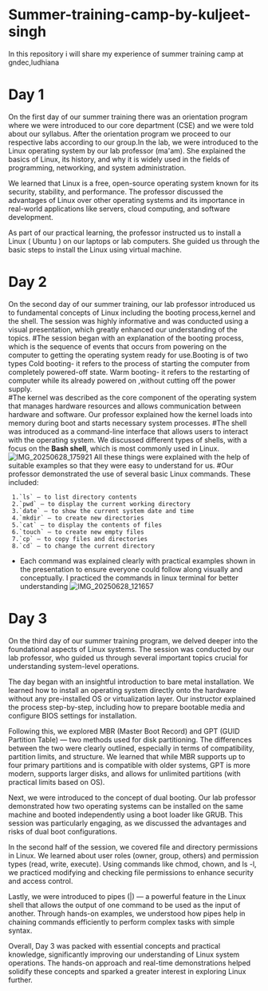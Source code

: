# Summer-training-camp-by-kuljeet-singh
In this repository i will share my experience of summer training camp at gndec,ludhiana
# Day 1
On the first day of our summer training there was an orientation program where we were introduced to our core department (CSE) and we were told about our syllabus.
After the orientation program we proceed to our respective labs according to our group.In the lab, we were introduced to the Linux operating system by our lab professor (ma'am). She explained the basics of Linux, its history, and why it is widely used in the fields of programming, networking, and system administration.

We learned that Linux is a free, open-source operating system known for its security, stability, and performance. The professor discussed the advantages of Linux over other operating systems and its importance in real-world applications like servers, cloud computing, and software development.

As part of our practical learning, the professor instructed us to install a Linux ( Ubuntu ) on our laptops or lab computers. She guided us through the basic steps to install the Linux using virtual machine.
# Day 2
On the second day of our summer training, our lab professor introduced us to fundamental concepts of Linux including the booting process,kernel and the shell. The session was highly informative and was conducted using a visual presentation, which greatly enhanced our understanding of the topics.
#The session began with an explanation of the booting process, which is the sequence of events that occurs from powering on the computer to getting the operating system ready for use.Booting is of two types 
Cold booting- it refers to the process of starting the computer from completely powered-off state.
Warm booting- it refers to the restarting of computer while its already powered on ,without cutting off the power supply.  
#The kernel was described as the core component of the operating system that manages hardware resources and allows communication between hardware and software.
    Our professor explained how the kernel loads into memory during boot and starts necessary system processes.
#The shell was introduced as a command-line interface that allows users to interact with the operating system.
    We discussed different types of shells, with a focus on the **Bash shell**, which is most commonly used in Linux.
    ![IMG_20250628_175921](https://github.com/user-attachments/assets/7119bdc7-4ee3-4e07-9d00-9d2399aece5f)
  All these things were explained with the help of suitable examples so that they were easy to understand for us. 
#Our professor demonstrated the use of several basic Linux commands. These included:

     1.`ls` – to list directory contents
     2.`pwd` – to display the current working directory
     3.`date` – to show the current system date and time
     4.`mkdir` – to create new directories
     5.`cat` – to display the contents of files
     6.`touch` – to create new empty files
     7.`cp` – to copy files and directories
     8.`cd` – to change the current directory
   * Each command was explained clearly with practical examples shown in the presentation to ensure everyone could follow along visually and conceptually.
     I practiced the commands in linux terminal for better understanding
     ![IMG_20250628_121657](https://github.com/user-attachments/assets/a21ce1cf-80a6-461f-83d8-f37d183d5486)
# Day 3
On the third day of our summer training program, we delved deeper into the foundational aspects of Linux systems. The session was conducted by our lab professor, who guided us through several important topics crucial for understanding system-level operations.

The day began with an insightful introduction to bare metal installation. We learned how to install an operating system directly onto the hardware without any pre-installed OS or virtualization layer. Our instructor explained the process step-by-step, including how to prepare bootable media and configure BIOS settings for installation.

Following this, we explored MBR (Master Boot Record) and GPT (GUID Partition Table) — two methods used for disk partitioning. The differences between the two were clearly outlined, especially in terms of compatibility, partition limits, and structure. We learned that while MBR supports up to four primary partitions and is compatible with older systems, GPT is more modern, supports larger disks, and allows for unlimited partitions (with practical limits based on OS).

Next, we were introduced to the concept of dual booting. Our lab professor demonstrated how two operating systems can be installed on the same machine and booted independently using a boot loader like GRUB. This session was particularly engaging, as we discussed the advantages and risks of dual boot configurations.

In the second half of the session, we covered file and directory permissions in Linux. We learned about user roles (owner, group, others) and permission types (read, write, execute). Using commands like chmod, chown, and ls -l, we practiced modifying and checking file permissions to enhance security and access control.

Lastly, we were introduced to pipes (|) — a powerful feature in the Linux shell that allows the output of one command to be used as the input of another. Through hands-on examples, we understood how pipes help in chaining commands efficiently to perform complex tasks with simple syntax.

Overall, Day 3 was packed with essential concepts and practical knowledge, significantly improving our understanding of Linux system operations. The hands-on approach and real-time demonstrations helped solidify these concepts and sparked a greater interest in exploring Linux further.


